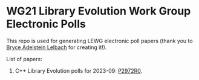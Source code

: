 # WG21 Library Evolution Work Group Electronic Polls

This repo is used for generating LEWG electronic poll papers (thank you to [Bryce Adelstein Lelbach](https://github.com/brycelelbach) for creating it!).

List of papers:
1. C++ Library Evolution polls for 2023-09: [P2972R0](https://htmlpreview.github.io/?https://github.com/inbal2l/wg21_library_evolution_polls_script/blob/main/build/P2972R0_2023_09_library_evolution_polls.html).

